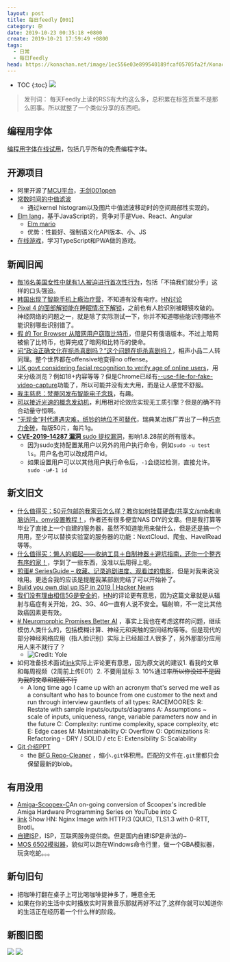 ```yaml
---
layout: post
title: 每日feedly【001】
category: 杂
date: 2019-10-23 00:35:18 +0800
create: 2019-10-21 17:59:49 +0800
tags: 
  - 日常
  - 每日Feedly
head: https://konachan.net/image/1ec556e03e899540189fcaf05705fa2f/Konachan.com%20-%20292304%20aliasing%20brown_hair%20halloween%20japanese_clothes%20kimono%20long_hair%20mask%20original%20pumpkin%20ribbons%20saraki.jpg
---
```


- TOC
{:toc}
![](https://i.loli.net/2019/10/21/MzyNSwsqTPGlKL7.jpg)
> 发刊词：
> 每天Feedly上读的RSS有大约这么多，总积累在标签页里不是那么回事。所以就整了一个类似分享的东西吧。

## 编程用字体
[编程用字体在线试用](https://app.programmingfonts.org/)，包括几乎所有的免费编程字体。

## 开源项目
* 阿里开源了[MCU平台](https://github.com/T-head-Semi)，[无剑001open](https://github.com/T-head-Semi/wujian100_open)
* [常数时间的中值滤波](https://github.com/Ldpe2G/ArmNeonOptimization/tree/master/ConstantTimeMedianFilter)
  * 通过kernel histogram以及图片中值滤波移动时的空间局部性实现的。
* [Elm lang](https://elm-lang.org/)，基于JavaScript的，竞争对手是Vue、React、Angular
  * [Elm mario](https://elm-lang.org/examples/mario)
  * 优势：性能好、强制语义化API版本、小、JS
* [在线游戏](https://github.com/xojoc/games2d)，学习TypeScript和PWA做的游戏。

## 新闻旧闻
* [每16名美国女性中就有1人被迫进行首次性行为](http://jandan.net/2019/10/21/women-were-forced.html)，包括「不搞我们就分手」这样的口头强迫。
* [韩国出现了智能手机上瘾治疗营](https://www.solidot.org/story?sid=62309)，不知道有没有电疗。[HN讨论](https://news.ycombinator.com/item?id=21309357)
* [Pixel 4 的面部解锁能在睡眠情况下解锁](https://www.solidot.org/story?sid=62307)，之前也有人脸识别被眼镜攻破的。神经网络的问题之一，就是除了实际测试一下，你并不知道哪些能识别哪些不能识别哪些识别错了。
* [假 的 Tor Browser 从暗网用户窃取比特币](https://www.solidot.org/story?sid=62302)，但是只有俄语版本。不过上暗网被偷了比特币，也算完成了暗网和比特币的使命。
* [问“政治正确文化在扼杀喜剧吗？”这个问题在扼杀喜剧吗？](http://jandan.net/2019/10/21/culture-killing.html)，相声小品二人转同理。整个世界都在offensive地变得no offense。
* [UK govt considering facial recognition to verify age of online users](https://www.theregister.co.uk/2019/10/18/gov_splashed_22m_on_failed_age_verification_policy/)，用来分级浏览？例如18+内容等等？但是Chrome已经有[--use-file-for-fake-video-capture](https://webrtc.org/testing/)功能了，所以可能并没有太大用，而是让人感觉不舒服。
* [我主慈悲：梵蒂冈发布智能电子念珠](http://jandan.net/2019/10/20/smart-erosary.html)，有趣。
* [可以接近光速的概念发动机](http://jandan.net/2019/10/20/space-engine.html)，利用相对论效应实现无工质引擎？但是的确不符合动量守恒啊。
* [“无现金”时代遭遇灾难，纸钞的地位不可替代](http://jandan.net/2019/10/12/cashless-era.html)，瑞典某冶炼厂弄出了一种[巧克力金砖](https://www.valcambi.com/products-and-metals/combibartm/au/100-x-1-g/100-x-1-g-gold-combibarTM/)，每版50片，每片1g。
* [**CVE-2019-14287 漏洞** sudo 提权漏洞](https://www.infoq.cn/article/rkw3glTrBjDycpHAibgV)，影响1.8.28前的所有版本。
  * 因为sudo支持配置某用户以另外的用户执行命令，例如`sudo -u test ls`。用户名也可以改成用户id。
  * 如果设置用户可以以其他用户执行命令后，`-1`会绕过检测，直接允许。`sudo -u#-1 id`
  
## 新文旧文
 * [什么值得买：50元包邮的我家云怎么样？教你如何挂载硬盘/共享文/smb和电脑访问，omv设置教程！](https://post.smzdm.com/p/a3gwoe6k/)，作者还有很多便宜NAS DIY的文章。但是我打算等毕业了直接上一个自建的服务器，虽然不知道能用来做什么，但是还是搞一个用用，至少可以替换实验室的服务器的功能：NextCloud、爬虫、HaveIRead等等。
 * [什么值得买：懒人的崛起——收纳工具＋自制神器＋避坑指南，还你一个整齐有序的家！]([link](https://post.smzdm.com/p/ax0r0rx3/))，学到了一些东西，没准以后用得上呢。
 * [煎蛋# SeriesGuide – 收藏、记录追剧进度、观看过的电影](https://www.appinn.com/seriesguide-for-android/)，但是对我来说没啥用。更适合我的应该是提醒我某部剧完结了可以开始补了。
 * [Build you own dial up ISP in 2019 | Hacker News](https://news.ycombinator.com/item?id=21310445)
 * [我们没有理由相信5G是安全的](https://blogs.scientificamerican.com/observations/we-have-no-reason-to-believe-5g-is-safe/)，[HN](https://news.ycombinator.com/item?id=21310867)的评论更有意思，因为这篇文章就是从辐射与癌症有关开始，2G、3G、4G一直有人说不安全。辐射嘛，不一定比其他致癌因素更有效。
 * [# Neuromorphic Promises Better AI](https://www.eetimes.com/document.asp?doc_id=1335207#) ，事实上我也在考虑这样的问题，继续模仿人类什么的，包括模糊计算、神经元和突触的空间结构等等。但是现代的部分神经网络应用（指人脸识别）实际上已经超过人很多了，另外那部分应用用人来不就行了？
   * ![Credit: Yole](https://m.eet.com/media/1314007/Yole-NeuromorphicSensingandComputing.png)
 * 如何准备技术面试[link](https://news.ycombinator.com/item?id=21307853)实际上评论更有意思，因为原文说的建议1. 看我的文章和每周视频（2周前上传E01）2. 不要用鼠标 3. 10%通过率~~所以你没过不是因为我的文章和视频不行~~
   * A long time ago I came up with an acronym that's served me well as a consultant who has to bounce from one customer to the next and run through interview gauntlets of all types: RACEMOORES:
      R: Restate with sample inputs/outputs/diagrams
      A: Assumptions ~ scale of inputs, uniqueness, range, variable parameters now and in the future
      C: Complexity: runtime complexity, space complexity, etc
      E: Edge cases
      M: Maintainability
      O: Overflow
      O: Optimizations
      R: Refactoring - DRY / SOLID / etc
      E: Extensibility
      S: Scalability
 * [Git 介绍PPT](https://blog.isquaredsoftware.com/presentations/2019-03-git-internals-rewrite/#/0)
   * the [BFG Repo-Cleaner](https://rtyley.github.io/bfg-repo-cleaner/) ，缩小`.git`体积用。匹配的文件在`.git`里都只会保留最新的blob。
  
## 有用没用
* [Amiga-Scoopex-C](https://github.com/spec-chum/Amiga-Scoopex-C)An on-going conversion of Scoopex's incredible Amiga Hardware Programming Series on YouTube into C
* [link](https://news.ycombinator.com/item?id=21307888) Show HN: Nginx Image with HTTP/3 (QUIC), TLS1.3 with 0-RTT, Brotli。
* [自建ISP](https://news.ycombinator.com/item?id=21310445)，ISP，互联网服务提供商。但是国内自建ISP是非法的~
* [MOS 6502模拟器](https://jborza.github.io/emulation/2019/10/20/fantasy-console-on-a-console.html)，貌似可以跑在Windows命令行里，做一个GBA模拟器，玩贪吃蛇。。。

## 新句旧句
* 把咖啡打翻在桌子上可比喝咖啡提神多了，睡意全无
* 如果在你的生活中实时播放实时背景音乐那就再好不过了,这样你就可以知道你的生活正在经历着一个什么样的阶段。 
## 新图旧图
![](http://tva1.sinaimg.cn/large/007Xv5XOgy1g7y3yulaypg30a00hu7wn.gif)
![](https://i.pximg.net/img-original/img/2019/10/16/00/03/17/77314651_p0.jpg)